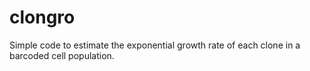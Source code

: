 # clongro

Simple code to estimate the exponential growth rate of each clone in a barcoded cell population.
